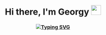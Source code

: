 <h1 align="center">Hi there, I'm Georgy</a> 
<img src="https://github.com/blackcater/blackcater/raw/main/images/Hi.gif" height="32"/></h1>
<h3 align="center"><a href="https://git.io/typing-svg"><img src="https://readme-typing-svg.herokuapp.com?font=Fira+Code&pause=1000&width=435&lines=QAA+Engineer+and+IT+student+from+Russia" alt="Typing SVG" /></a></h3>

